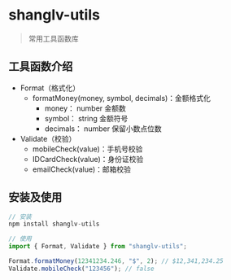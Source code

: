 # shanglv-utils

> 常用工具函数库

## 工具函数介绍

- Format（格式化）
  - formatMoney(money, symbol, decimals)：金额格式化
    - money： number 金额数
    - symbol： string 金额符号
    - decimals： number 保留小数点位数
- Validate（校验）
  - mobileCheck(value)：手机号校验
  - IDCardCheck(value)：身份证校验
  - emailCheck(value)：邮箱校验

## 安装及使用

```js
// 安装
npm install shanglv-utils

// 使用
import { Format, Validate } from "shanglv-utils";

Format.formatMoney(12341234.246, "$", 2); // $12,341,234.25
Validate.mobileCheck("123456"); // false
```
